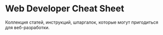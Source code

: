 # Web Developer Cheat Sheet

Коллекция статей, инструкций, шпаргалок, которые могут пригодиться для веб-разработки.

